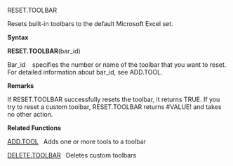 RESET.TOOLBAR

Resets built-in toolbars to the default Microsoft Excel set.

**Syntax**

**RESET.TOOLBAR**(bar\_id)

Bar\_id    specifies the number or name of the toolbar that you want to
reset. For detailed information about bar\_id, see ADD.TOOL.

**Remarks**

If RESET.TOOLBAR successfully resets the toolbar, it returns TRUE. If
you try to reset a custom toolbar, RESET.TOOLBAR returns \#VALUE\! and
takes no other action.

**Related Functions**

[ADD.TOOL](ADD.TOOL.md)   Adds one or more tools to a toolbar

[DELETE.TOOLBAR](DELETE.TOOLBAR.md)   Deletes custom toolbars



